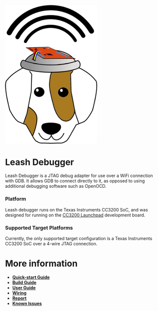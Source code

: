 <img src="/doc/images/leash_logo.png" width="300">

# Leash Debugger

Leash Debugger is a JTAG debug adapter for use over a WiFi connection with GDB. It allows GDB to connect directly to it, as opposed to using additional debugging software such as OpenOCD.

### Platform

Leash debugger runs on the Texas Instruments CC3200 SoC, and was designed for running on the [CC3200 Launchpad](http://processors.wiki.ti.com/index.php/CC32xx_LaunchPad_Hardware) development board. 

### Supported Target Platforms

Currently, the only supported target configuration is a Texas Instruments CC3200 SoC over a 4-wire JTAG connection.

# More information

* [**Quick-start Guide**](doc/QuickStart.md)
* [**Build Guide**](doc/BuildGuide.md)
* [**User Guide**](doc/UserGuide.md)
* [**Wiring**](doc/Wiring.md)
* [**Report**](doc/Report.md)
* [**Known Issues**](doc/KnownIssues.md)



